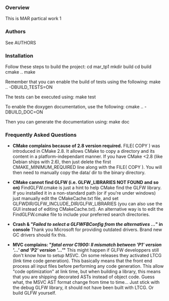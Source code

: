 ### Overview
This is MAR partical work 1

### Authors
See AUTHORS

### Installation
Follow these steps to build the project:
    cd mar_tp1
    mkdir build
    cd build
    cmake ..
    make

Remember that you can enable the build of tests using the following:
    make .. -DBUILD_TESTS=ON

The tests can be executed using:
    make test

To enable the doxygen documentation, use the following:
    cmake .. -DBUILD_DOC=ON

Then you can generate the documentation using:
    make doc

### Frequently Asked Questions

- **CMake complains because of 2.8 version required.**
  FILE( COPY ) was introduced in CMake 2.8. It allows CMake to copy a directory
  and its content in a platform-independant manner. If you have CMake <2.8 (like
  Debian ships with 2.6), then just delete the first CMAKE_MINIMUM_REQUIRED line
  along with the FILE( COPY ). You will then need to manually copy the data/ dir
  to the binary directory.

- **CMake cannot find GLFW (i.e. GLFW_LIBRARIES NOT FOUND and so on)**
  FindGLFW.cmake is just a hint to help CMake find the GLFW library. If you
  installed it in a non-standard path (or if you're under windows) just manually
  edit the CMakeCache.txt file, and set GLFWDIR/GLFW_INCLUDE_DIR/GLFW_LIBRARIES
  (you can also use the GUI instead of editing CMakeCache.txt).
  An alternative way is to edit the FindGLFW.cmake file to include your preferred
  search directories.

- **Crash & "_Failed to select a GLFWFBConfig from the alternatives ..._" in console**
  Thank you Microsoft for providing outdated drivers. Brand new GC drivers should
  fix this.

- **MVC complains: "_fatal error C1900: Il mismatch between 'P1' version '...' and 'P2' version '...'_"**
  This might happen if GLFW developpers still don't know how to setup MSVC. On some releases they
  activated LTCG (link time code generation). This basically means that the front end process all
  input files before performing any code generation. This allow "code optimization" at link time,
  but when building a library, this means that you are shipping decorated ASTs instead of object
  code. Guess what, the MSVC AST format change from time to time... Just stick with the debug GLFW
  library, it should not have been built with LTCG. Or build GLFW yourself.